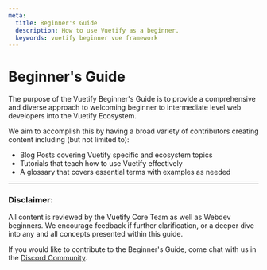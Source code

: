```yaml
---
meta:
  title: Beginner's Guide
  description: How to use Vuetify as a beginner.
  keywords: vuetify beginner vue framework
---
```


# Beginner's Guide

The purpose of the Vuetify Beginner's Guide is to provide a comprehensive and diverse approach to welcoming beginner to intermediate level web developers into the Vuetify Ecosystem. 

We aim to accomplish this by having a broad variety of contributors creating content including (but not limited to):

* Blog Posts covering Vuetify specific and ecosystem topics
* Tutorials that teach how to use Vuetify effectively
* A glossary that covers essential terms with examples as needed

---
 ### Disclaimer:
 All content is reviewed by the Vuetify Core Team as well as Webdev beginners. We encourage feedback if further clarification, or a deeper dive into any and all concepts presented within this guide. 

 If you would like to contribute to the Beginner's Guide, come chat with us in the [Discord Community](https://discord.com/invite/s93b7Fv).